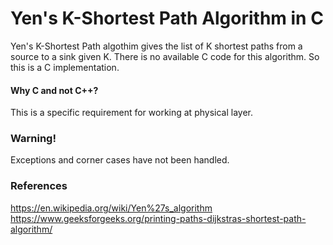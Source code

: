 # Yen's K-Shortest Path Algorithm in C
Yen's K-Shortest Path algothim gives the list of K shortest paths from a source to a sink given K.
There is no available C code for this algorithm. So this is a C implementation.

#### Why C and not C++?
This is a specific requirement for working at physical layer.

### Warning!
Exceptions and corner cases have not been handled. 

### References
https://en.wikipedia.org/wiki/Yen%27s_algorithm  
https://www.geeksforgeeks.org/printing-paths-dijkstras-shortest-path-algorithm/
